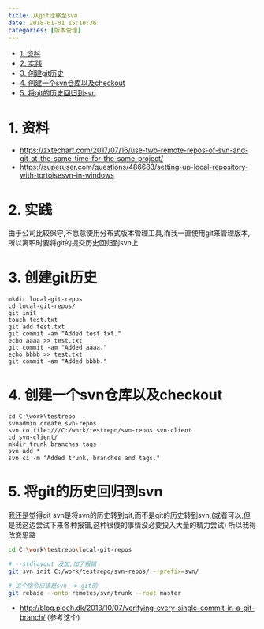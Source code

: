 ```yaml
---
title: 从git迁移至svn
date: 2018-01-01 15:10:36
categories: [版本管理]
---
```


<!-- TOC -->

- [1. 资料](#1-资料)
- [2. 实践](#2-实践)
- [3. 创建git历史](#3-创建git历史)
- [4. 创建一个svn仓库以及checkout](#4-创建一个svn仓库以及checkout)
- [5. 将git的历史回归到svn](#5-将git的历史回归到svn)

<!-- /TOC -->

<a id="markdown-1-资料" name="1-资料"></a>
# 1. 资料

* https://zxtechart.com/2017/07/16/use-two-remote-repos-of-svn-and-git-at-the-same-time-for-the-same-project/ 
* https://superuser.com/questions/486683/setting-up-local-repository-with-tortoisesvn-in-windows


<a id="markdown-2-实践" name="2-实践"></a>
# 2. 实践
由于公司比较保守,不愿意使用分布式版本管理工具,而我一直使用git来管理版本,所以离职时要将git的提交历史回归到svn上

<a id="markdown-3-创建git历史" name="3-创建git历史"></a>
# 3. 创建git历史
```
mkdir local-git-repos
cd local-git-repos/
git init
touch test.txt
git add test.txt
git commit -am "Added test.txt."
echo aaaa >> test.txt
git commit -am "Added aaaa."
echo bbbb >> test.txt
git commit -am "Added bbbb."
```

<a id="markdown-4-创建一个svn仓库以及checkout" name="4-创建一个svn仓库以及checkout"></a>
# 4. 创建一个svn仓库以及checkout
```
cd C:\work\testrepo
svnadmin create svn-repos
svn co file:///C:/work/testrepo/svn-repos svn-client
cd svn-client/
mkdir trunk branches tags
svn add *
svn ci -m "Added trunk, branches and tags."
```

<a id="markdown-5-将git的历史回归到svn" name="5-将git的历史回归到svn"></a>
# 5. 将git的历史回归到svn

我还是觉得git svn是将svn的历史转到git,而不是git的历史转到svn,(或者可以,但是我这边尝试下来各种报错,这种很傻的事情没必要投入大量的精力尝试)
所以我得改变思路
```bash
cd C:\work\testrepo\local-git-repos

# --stdlayout 没加,加了报错
git svn init C:/work/testrepo/svn-repos/ --prefix=svn/

# 这个指令应该是svn -> git的
git rebase --onto remotes/svn/trunk --root master
```

* http://blog.ploeh.dk/2013/10/07/verifying-every-single-commit-in-a-git-branch/ (参考这个)

